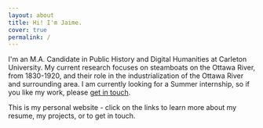 ```yaml
---
layout: about
title: Hi! I'm Jaime.
cover: true
permalink: /
---
```


<style>
@media ( max-width : 800px) {
    .resize1 {
        width: 150px !important;
    }
    .resize2 {
        display: none !important;
    }
}
</style>

I'm an M.A. Candidate in Public History and Digital Humanities at Carleton University. My current research focuses on steamboats on the Ottawa River, from 1830-1920, and their role in the industrialization of the Ottawa River and surrounding area. I am currently looking for a Summer internship, so if you like my work, please [get in touch](/contactme).

This is my personal website - click on the links to learn more about my resume, my projects, or to get in touch. 
